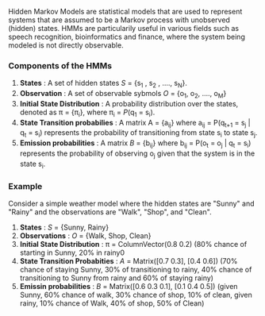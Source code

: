 Hidden Markov Models are statistical models that are used to represent systems that are assumed to be a Markov process with unobserved (hidden) states. HMMs are particularily useful in various fields such as speech recognition, bioinformatics and finance, where the system being modeled is not directly observable.

### Components of the HMMs
1. **States** : A set of hidden states *S*  = {s<sub>1</sub> , s<sub>2</sub> , ...., s<sub>N</sub>}.
2. **Observation** : A set of observable sybmols *O* = {o<sub>1</sub>, o<sub>2</sub>, ...., o<sub>M</sub>}
3. **Initial State Distribution** : A probability distribution over the states, denoted as &pi; = {&pi;<sub>i</sub>}, where &pi;<sub>i</sub> = *P*(q<sub>1</sub> = s<sub>i</sub>).
4. **State Transition probabilies** : A matrix A = {a<sub>ij</sub>} where a<sub>ij</sub> = P(q<sub>t+1</sub> = s<sub>j</sub> | q<sub>t</sub> = s<sub>i</sub>) represents the probability of transitioning from state s<sub>i</sub> to state s<sub>j</sub>.
5. **Emission probabilities** : A matrix *B* = {b<sub>ij</sub>} where b<sub>ij</sub> = P(o<sub>t</sub> = o<sub>j</sub> | q<sub>t</sub> = s<sub>i</sub>) represents the probability of observing o<sub>j</sub> given that the system is in the state s<sub>i</sub>.

### Example
Consider a simple weather model where the hidden states are "Sunny" and "Rainy" and the observations are "Walk", "Shop", and "Clean".
1. **States** : *S* = {Sunny, Rainy}
2. **Observations** : *O* = {Walk, Shop, Clean}
3. **Initial State Distribution** : &pi; = ColumnVector(0.8 0.2) (80% chance of starting in Sunny, 20% in rainy0
4. **State Transition Probabities** : *A* = Matrix([0.7 0.3], [0.4 0.6]) (70% chance of staying Sunny, 30% of transitioning to rainy, 40% chance of transitioning to Sunny from rainy and 60% of staying rainy)
5. **Emissin probabilities** : *B*  = Matrix([0.6 0.3 0.1], [0.1 0.4 0.5]) (given Sunny, 60% chance of walk, 30% chance of shop, 10% of clean, given rainy, 10% chance of Walk, 40% of shop, 50% of Clean)
